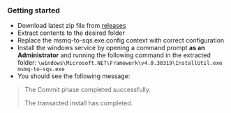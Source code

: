 ### Getting started
- Download latest zip file from [releases](https://github.com/jcardus/msmq-to-sqs/releases)
- Extract contents to the desired folder
- Replace the msmq-to-sqs.exe.config context with correct configuration
- Install the windows service by opening a command prompt **as an Administrator** and running the following command in the extracted folder:
`\windows\Microsoft.NET\Framework\v4.0.30319\InstallUtil.exe msmq-to-sqs.exe`
- You should see the following message:
> The Commit phase completed successfully.
>
> The transacted install has completed.
